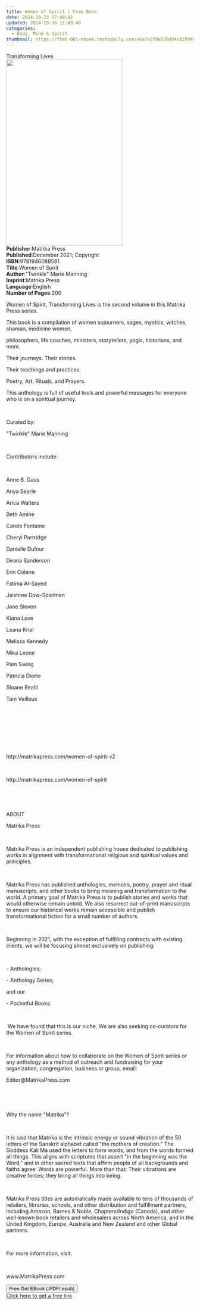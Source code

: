 ```yaml
---
title: Women of Spirit | Free Book
date: 2024-10-23 17:48:42
updated: 2024-10-26 11:49:40
categories:
  - Body, Mind & Spirit
thumbnail: https://thmb-001-ebook.techidaily.com/a6a7e3f0e579d94c8299499f186a4a79cc23fbaf9f88656fbf00d1ef87c9faec.jpg
---
```

<main id="book-container">
  <div class="flex flex-col">
    <div class="book-brief flex-1 py-6 px-4 sm:p-6 md:py-10 md:px-8">
      <!-- brief-->
      <div class="book-brief-main">Transforming Lives</div>
    </div>
    <div
      class="book-meta-info flex-1 grid gap-4 col-start-1 col-end-3 row-start-1 sm:mb-6 sm:grid-cols-4 lg:gap-6 lg:col-start-2 lg:row-end-6 lg:row-span-6 lg:mb-0"
    >
      <div
        class="book-meta-info-left place-content-center mt-4 p-4 text-sm leading-6 col-start-2 col-span-2 dark:text-slate-400"
      >
        <img
          class="w-full h-500 object-cover rounded-lg sm:h-255 sm:col-span-2 lg:col-span-full"
          src="https://img-001-ebook.techidaily.com/97a45973096e88454b9fe1bbdee8e0d5ebf3eb9bcde747269efa59f819cd799c.jpg"
          alt=""
          width="312"
          height="500"
        />
      </div>
      <div
        class="book-meta-info-right mt-2 col-start-1 row-start-2 col-span-3 self-center"
      >
        <!-- meta data  -->
        <div class="flex flex-col px-4 md:px-8">
          <div class="flex-1">
            <strong>Publisher</strong>:<span class="px-2">Matrika Press</span>
          </div>
          <div class="flex-1">
            <strong>Published</strong>:<span class="px-2"
              >December 2021; Copyright</span
            >
          </div>
          <div class="flex-1">
            <strong>ISBN</strong>:<span class="px-2">9781946088581</span>
          </div>
          <div class="flex-1">
            <strong>Title</strong>:<span class="px-2">Women of Spirit</span>
          </div>
          <div class="flex-1">
            <strong>Author</strong>:<span class="px-2"
              >&quot;Twinkle&quot; Marie Manning</span
            >
          </div>
          <div class="flex-1">
            <strong>Imprint</strong>:<span class="px-2">Matrika Press</span>
          </div>
          <div class="flex-1">
            <strong>Language</strong>:<span class="px-2">English</span>
          </div>
          <div class="flex-1">
            <strong>Number of Pages</strong>:<span class="px-2">200</span>
          </div>
        </div>
      </div>
    </div>
    <div class="book-description flex-1 py-6 px-4 sm:p-6 md:py-10 md:px-8">
      <div class="book-description-main">
        <div accordion-content="" id="description">
          <p>
            Women of Spirit, Transforming Lives is the second&nbsp;volume in
            this Matrika Press series.&nbsp;
          </p>
          <p>
            This book is a compilation of women sojourners, sages, mystics,
            witches, shaman, medicine women,
          </p>
          <p>
            philosophers, life coaches, ministers,&nbsp;storytellers, yogis,
            historians, and more.&nbsp;
          </p>
          <p>Their journeys. Their stories.&nbsp;</p>
          <p>Their teachings and practices.&nbsp;</p>
          <p>Poetry, Art, Rituals, and Prayers.&nbsp;</p>
          <p>
            This anthology is full of useful tools and powerful&nbsp;messages
            for everyone who is on a spiritual journey.
          </p>
          <p><br /></p>
          <p>Curated by:</p>
          <p>"Twinkle" Marie Manning</p>
          <p><br /></p>
          <p>Contributors include:</p>
          <p><br /></p>
          <p>Anne B. Gass</p>
          <p>Anya Searle</p>
          <p>Arica Walters</p>
          <p>Beth Amine</p>
          <p>Carole Fontaine</p>
          <p>Cheryl Partridge</p>
          <p>Danielle Dufour</p>
          <p>Deana Sanderson</p>
          <p>Erin Colene&nbsp;</p>
          <p>Fatima Al-Sayed</p>
          <p>Jaishree Dow-Spielman</p>
          <p>Jane Sloven</p>
          <p>Kiana Love</p>
          <p>Leana Kriel</p>
          <p>Melissa Kennedy</p>
          <p>Mika Leone&nbsp;</p>
          <p>Pam Swing</p>
          <p>Patricia Diorio</p>
          <p>Sloane Realti</p>
          <p>Tam Veilleux</p>
          <p><br /></p>
          <p><br /></p>
          <p><br /></p>
          <p><br /></p>
          <p>http://matrikapress.com/women-of-spirit-v2</p>
          <p><br /></p>
          <p>http://matrikapress.com/women-of-spirit</p>
          <p><br /></p>
          <p><br /></p>
          <p>ABOUT</p>
          <p>Matrika Press&nbsp;</p>
          <p><br /></p>
          <p>
            Matrika Press is an independent publishing house dedicated to
            publishing works in alignment with transformational religious and
            spiritual values and principles.&nbsp;
          </p>
          <p><br /></p>
          <p>
            Matrika Press has published anthologies, memoirs, poetry, prayer and
            ritual manuscripts, and other books to bring meaning and
            transformation to the world. A primary goal of Matrika Press is to
            publish stories and works that would otherwise remain
            untold.&nbsp;We also resurrect out-of-print manuscripts to ensure
            our historical works remain accessible and publish transformational
            fiction for a small number of authors.
          </p>
          <p><br /></p>
          <p>
            Beginning in 2021, with the exception of fulfilling contracts with
            existing clients, we will be focusing almost exclusively on
            publishing:
          </p>
          <p><br /></p>
          <p>- Anthologies;&nbsp;</p>
          <p>- Anthology Series;</p>
          <p>and our&nbsp;</p>
          <p>- Pocketful Books.</p>
          <p><br /></p>
          <p>
            &nbsp;We have found that this is our niche. We are also seeking
            co-curators for the Women of Spirit series.
          </p>
          <p><br /></p>
          <p>
            For information about how to collaborate on the Women of Spirit
            series or any anthology as a method of outreach and fundraising for
            your organization, congregation, business or group, email:
          </p>
          <p>Editor@MatrikaPress.com</p>
          <p><br /></p>
          <p><br /></p>
          <p>Why the name "Matrika"?</p>
          <p><br /></p>
          <p>
            It is said that Matrika is the intrinsic energy or sound vibration
            of the 50 letters of the Sanskrit alphabet called "the mothers of
            creation." The Goddess Kali Ma used the letters to form words, and
            from the words formed all things. This aligns with scriptures that
            assert "in the beginning was the Word," and in other sacred texts
            that affirm people of all backgrounds and faiths agree: Words are
            powerful. More than that: Their vibrations are creative forces; they
            bring all things into being.
          </p>
          <p><br /></p>
          <p>
            Matrika Press titles are automatically made available to tens of
            thousands of retailers, libraries, schools, and other distribution
            and fulfillment partners, including Amazon, Barnes &amp; Noble,
            Chapters/Indigo (Canada), and other well-known book retailers and
            wholesalers across North America, and in the United Kingdom, Europe,
            Australia and New Zealand and other Global partners.
          </p>
          <p><br /></p>
          <p>For more information, visit:</p>
          <p><br /></p>
          <p>www.MatrikaPress.com</p>
        </div>
        <div class="accordion-fader"></div>
      </div>
    </div>
    <div class="book-excerpts flex-1 py-6 px-4 sm:p-6 md:py-10 md:px-8"></div>
    <div
      class="book-about-author flex-1 py-6 px-4 sm:p-6 md:py-10 md:px-8"
    ></div>
    <div class="book-free-get flex-1 py-6 px-4 sm:p-6 md:py-10 md:px-8">
      <button
        id="btn-free-get"
        class="bg-blue-500 hover:bg-blue-700 text-white font-bold py-2 px-4 rounded"
      >
        Free Get EBook (.PDF/.epub)
      </button>
      <div id="countdown-display" class="px-2 text-lg mt-2"></div>
      <a
        id="free-link"
        class="hidden bg-blue-500 hover:bg-blue-700 text-white font-bold py-2 px-4 rounded"
        href="https://www.ebooks.com/en-us/book/210431537/women-of-spirit/twinkle-marie-manning/"
        target="_blank"
        >Click here to get a free link</a
      >
    </div>
    <script>
      let countdownTime = 0;
      let countdownInterval = null;
      document
        .getElementById('btn-free-get')
        .addEventListener('click', startCountdown);
      function startCountdown() {
        countdownTime = new Date().getTime() + 60000 * 3;
        countdownInterval = setInterval(updateCountdown, 1000);
        document.getElementById('btn-free-get').disabled = true;
        document
          .getElementById('btn-free-get')
          .classList.add('bg-gray-500', 'cursor-not-allowed');
      }
      function updateCountdown() {
        let currentTime = new Date().getTime();
        let timeLeft = countdownTime - currentTime;
        let secondsLeft = Math.floor(timeLeft / 1000);
        document.getElementById('countdown-display').innerHTML =
          `Remaining time: ${secondsLeft} seconds.`;
        if (secondsLeft <= 0) {
          clearInterval(countdownInterval);
          document.getElementById('btn-free-get').classList.add('hidden');
          document.getElementById('free-link').classList.remove('hidden');
          document.getElementById('countdown-display').innerHTML = '';
        }
      }
    </script>
  </div>
</main>
